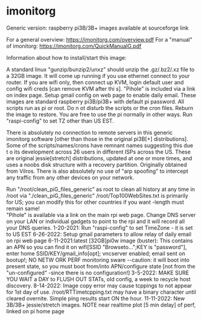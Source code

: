 # imonitorg
Generic version: raspberry pi3B/3B+ images available at sourceforge link

For a general overview:  https://imonitorg.com/overview.pdf
For a "manual" of imonitorg: https://imonitorg.com/QuickManualG.pdf

Information about how to install/start this image:

A standard linux "gunzip/bunzip2/unxz" should unzip the .gz/.bz2/.xz file to a 32GB image.   It will come up running if you use ethernet connect to your router.  If you are wifi only, then connect up KVM, login default user and config wifi creds [can remove KVM after thi
s].  "Pihole" is included via a link on index page.  Setup gmail config on web page to enable daily email.  These images are standard raspberry pi3B/pi3B+ with default pi password.  All scripts run as pi or root.  Do n
ot disturb the scripts or the cron files. Reburn the image to restore.  You are free to use the pi normally in other ways.  Run "raspi-config" to set TZ other than US EST.

There is absolutely no connection to remote servers in this generic imonitorg software [other than those in the original pi3B[+] distributions].  Some of the scripts/names/crons have remnant names suggesting this due t
o its development across 26 users in different ISPs across the US. These are original jessie[stretch] distributions, updated at one or more times, and uses a noobs disk structure with a recovery partition.  Originally 
obtained from Vilros. There is also absolutely no use of "arp spoofing" to intercept any traffic from any other devices on your network.  
 
Run "/root/clean_piG_files_generic" as root to clean all history at any time in /root via "./clean_piG_files_generic"
/root/Top100WebSites.txt is primarily for US; you can modify this for other countries if you want -length must remain same!  
"Pihole" is available via a link on the main rpi web page.  Change DNS server on your LAN or individual gadgets to point to the rpi and it will record all your DNS queries.
1-20-2021: Run "raspi-config" to set TimeZone - it is set to US EST
6-26-2022: Setup gmail parameters to allow relay of daily email on rpi web page
6-11-2021:latest [32GB]pi0w image (buster): This contains an APN so you can find it on wifi[SSID "Browseto...";KEY is "password"], enter home SSID/KEY/gmail_info[opt]; vncserver enabled; email sent on bootup!;  NO NETW
ORK PERF monitoring sware --caution: it will boot into present state, so you must boot from/into APN/configure state [not from the "un-configured" -since there is no configuration!]
3-5-2022: MAKE SURE YOU WAIT a DAY to FLUSH OUT STATs, old config, a week to recycle host discovery.
8-14-2022: Image copy error may cause tcppings to not appear for 1st day of use.  /root/RTTimetcpping.txt may have a binary character until cleared overnite. Simple ping results start ON the hour.
11-11-2022: New 3B/3B+ jessie/stretch images. NOTE near realtime plot [5 min delay] of perf, linked on pi home page
 
